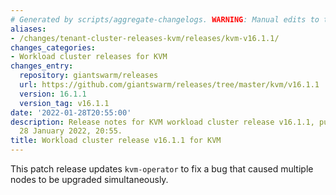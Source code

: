 ```yaml
---
# Generated by scripts/aggregate-changelogs. WARNING: Manual edits to this files will be overwritten.
aliases:
- /changes/tenant-cluster-releases-kvm/releases/kvm-v16.1.1/
changes_categories:
- Workload cluster releases for KVM
changes_entry:
  repository: giantswarm/releases
  url: https://github.com/giantswarm/releases/tree/master/kvm/v16.1.1
  version: 16.1.1
  version_tag: v16.1.1
date: '2022-01-28T20:55:00'
description: Release notes for KVM workload cluster release v16.1.1, published on
  28 January 2022, 20:55.
title: Workload cluster release v16.1.1 for KVM
---
```


This patch release updates `kvm-operator` to fix a bug that caused multiple nodes to be upgraded simultaneously.
